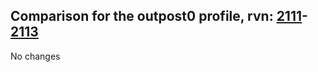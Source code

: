 ## Comparison for the outpost0 profile, rvn: [2111](https://github.com/PRO100KatYT/FortniteProfileRevisions/tree/main/profiles/outpost0/2111%20outpost0.json)-[2113](https://github.com/PRO100KatYT/FortniteProfileRevisions/tree/main/profiles/outpost0/2113%20outpost0.json)

No changes
